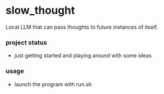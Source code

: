 # slow_thought

Local LLM that can pass thoughts to future instances of itself.

### project status 
- just getting started and playing around with some ideas

### usage
- launch the program with run.sh